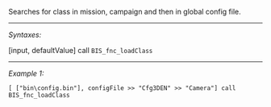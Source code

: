 Searches for class in mission, campaign and then in global config file.


---
*Syntaxes:*

[input, defaultValue] call `BIS_fnc_loadClass`

---
*Example 1:*

```sqf
[ ["bin\config.bin"], configFile >> "Cfg3DEN" >> "Camera"] call BIS_fnc_loadClass
```